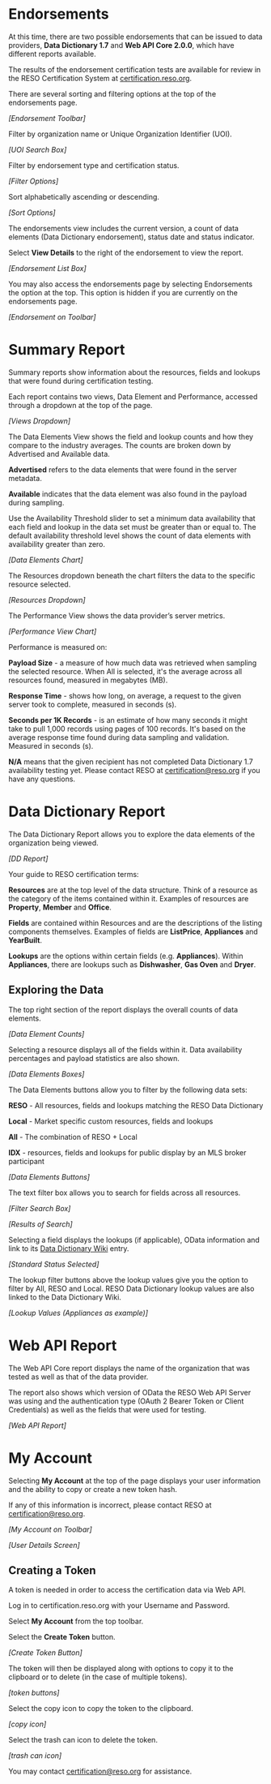 # Endorsements
At this time, there are two possible endorsements that can be issued to data providers, **Data Dictionary 1.7** and **Web API Core 2.0.0**, which have different reports available.

The results of the endorsement certification tests are available for review in the RESO Certification System at [certification.reso.org](certification.reso.org).

There are several sorting and filtering options at the top of the endorsements page.

_[Endorsement Toolbar]_

Filter by organization name or Unique Organization Identifier (UOI).

_[UOI Search Box]_

Filter by endorsement type and certification status.

_[Filter Options]_

Sort alphabetically ascending or descending.

_[Sort Options]_

The endorsements view includes the current version, a count of data elements (Data Dictionary endorsement), status date and status indicator.

Select **View Details** to the right of the endorsement to view the report.

_[Endorsement List Box]_

You may also access the endorsements page by selecting Endorsements the option at the top. This option is hidden if you are currently on the endorsements page.

_[Endorsement on Toolbar]_

# Summary Report

Summary reports show information about the resources, fields and lookups that were found during certification testing.

Each report contains two views, Data Element and Performance, accessed through a dropdown at the top of the page.

_[Views Dropdown]_

The Data Elements View shows the field and lookup counts and how they compare to the industry averages. The counts are broken down by Advertised and Available data.

**Advertised** refers to the data elements that were found in the server metadata.

**Available** indicates that the data element was also found in the payload during sampling.

Use the Availability Threshold slider to set a minimum data availability that each field and lookup in the data set must be greater than or equal to. The default availability threshold level shows the count of data elements with availability greater than zero.

_[Data Elements Chart]_

The Resources dropdown beneath the chart filters the data to the specific resource selected.

_[Resources Dropdown]_

The Performance View shows the data provider’s server metrics.

_[Performance View Chart]_

Performance is measured on:

**Payload Size** - a measure of how much data was retrieved when sampling the selected resource. When All is selected, it's the average across all resources found, measured in megabytes (MB).

**Response Time** - shows how long, on average, a request to the given server took to complete, measured in seconds (s).

**Seconds per 1K Records** - is an estimate of how many seconds it might take to pull 1,000 records using pages of 100 records. It's based on the average response time found during data sampling and validation. Measured in seconds (s).

**N/A** means that the given recipient has not completed Data Dictionary 1.7 availability testing yet. Please contact RESO at certification@reso.org if you have any questions.

# Data Dictionary Report
The Data Dictionary Report allows you to explore the data elements of the organization being viewed.

_[DD Report]_

Your guide to RESO certification terms:

**Resources** are at the top level of the data structure. Think of a resource as the category of the items contained within it. Examples of resources are **Property**, **Member** and **Office**.

**Fields** are contained within Resources and are the descriptions of the listing components themselves. Examples of fields are **ListPrice**, **Appliances** and **YearBuilt**.

**Lookups** are the options within certain fields (e.g. **Appliances**). Within **Appliances**, there are lookups such as **Dishwasher**, **Gas Oven** and **Dryer**.

## Exploring the Data
The top right section of the report displays the overall counts of data elements.

_[Data Element Counts]_

Selecting a resource displays all of the fields within it. Data availability percentages and payload statistics are also shown.

_[Data Elements Boxes]_

The Data Elements buttons allow you to filter by the following data sets:

**RESO** - All resources, fields and lookups matching the RESO Data Dictionary

**Local** - Market specific custom resources, fields and lookups

**All** - The combination of RESO + Local

**IDX** - resources, fields and lookups for public display by an MLS broker participant

_[Data Elements Buttons]_

The text filter box allows you to search for fields across all resources.

_[Filter Search Box]_

_[Results of Search]_

Selecting a field displays the lookups (if applicable), OData information and link to its [Data Dictionary Wiki](https://ddwiki.reso.org/display/DDW17) entry.

_[Standard Status Selected]_

The lookup filter buttons above the lookup values give you the option to filter by All, RESO and Local. RESO Data Dictionary lookup values are also linked to the Data Dictionary Wiki.

_[Lookup Values (Appliances as example)]_

# Web API Report
The Web API Core report displays the name of the organization that was tested as well as that of the data provider.

The report also shows which version of OData the RESO Web API Server was using and the authentication type (OAuth 2 Bearer Token or Client Credentials) as well as the fields that were used for testing.

_[Web API Report]_

# My Account

Selecting **My Account** at the top of the page displays your user information and the ability to copy or create a new token hash. 

If any of this information is incorrect, please contact RESO at certification@reso.org.

_[My Account on Toolbar]_

_[User Details Screen]_

## Creating a Token

A token is needed in order to access the certification data via Web API.

Log in to certification.reso.org with your Username and Password.

Select **My Account** from the top toolbar.

Select the **Create Token** button.

_[Create Token Button]_

The token will then be displayed along with options to copy it to the clipboard or to delete (in the case of multiple tokens).

_[token buttons]_

Select the copy icon to copy the token to the clipboard.

_[copy icon]_

Select the trash can icon to delete the token. 

_[trash can icon]_

You may contact certification@reso.org for assistance.



